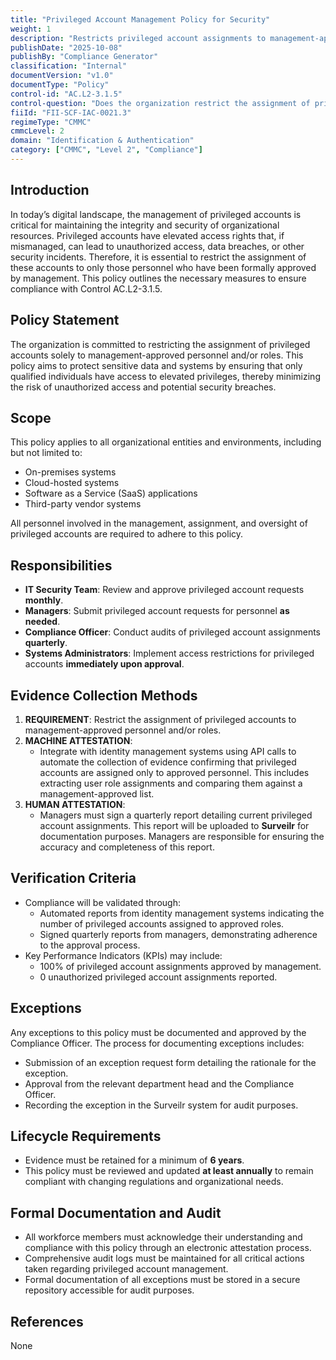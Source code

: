 ```yaml
---
title: "Privileged Account Management Policy for Security"
weight: 1
description: "Restricts privileged account assignments to management-approved personnel, enhancing security and minimizing the risk of unauthorized access."
publishDate: "2025-10-08"
publishBy: "Compliance Generator"
classification: "Internal"
documentVersion: "v1.0"
documentType: "Policy"
control-id: "AC.L2-3.1.5"
control-question: "Does the organization restrict the assignment of privileged accounts to management-approved personnel and/or roles?"
fiiId: "FII-SCF-IAC-0021.3"
regimeType: "CMMC"
cmmcLevel: 2
domain: "Identification & Authentication"
category: ["CMMC", "Level 2", "Compliance"]
---
```


## Introduction
In today’s digital landscape, the management of privileged accounts is critical for maintaining the integrity and security of organizational resources. Privileged accounts have elevated access rights that, if mismanaged, can lead to unauthorized access, data breaches, or other security incidents. Therefore, it is essential to restrict the assignment of these accounts to only those personnel who have been formally approved by management. This policy outlines the necessary measures to ensure compliance with Control AC.L2-3.1.5.

## Policy Statement
The organization is committed to restricting the assignment of privileged accounts solely to management-approved personnel and/or roles. This policy aims to protect sensitive data and systems by ensuring that only qualified individuals have access to elevated privileges, thereby minimizing the risk of unauthorized access and potential security breaches.

## Scope
This policy applies to all organizational entities and environments, including but not limited to:
- On-premises systems
- Cloud-hosted systems
- Software as a Service (SaaS) applications
- Third-party vendor systems

All personnel involved in the management, assignment, and oversight of privileged accounts are required to adhere to this policy.

## Responsibilities
- **IT Security Team**: Review and approve privileged account requests **monthly**.
- **Managers**: Submit privileged account requests for personnel **as needed**.
- **Compliance Officer**: Conduct audits of privileged account assignments **quarterly**.
- **Systems Administrators**: Implement access restrictions for privileged accounts **immediately upon approval**.

## Evidence Collection Methods
1. **REQUIREMENT**: Restrict the assignment of privileged accounts to management-approved personnel and/or roles.
2. **MACHINE ATTESTATION**: 
   - Integrate with identity management systems using API calls to automate the collection of evidence confirming that privileged accounts are assigned only to approved personnel. This includes extracting user role assignments and comparing them against a management-approved list.
3. **HUMAN ATTESTATION**: 
   - Managers must sign a quarterly report detailing current privileged account assignments. This report will be uploaded to **Surveilr** for documentation purposes. Managers are responsible for ensuring the accuracy and completeness of this report.

## Verification Criteria
- Compliance will be validated through:
  - Automated reports from identity management systems indicating the number of privileged accounts assigned to approved roles.
  - Signed quarterly reports from managers, demonstrating adherence to the approval process.
- Key Performance Indicators (KPIs) may include:
  - 100% of privileged account assignments approved by management.
  - 0 unauthorized privileged account assignments reported.

## Exceptions
Any exceptions to this policy must be documented and approved by the Compliance Officer. The process for documenting exceptions includes:
- Submission of an exception request form detailing the rationale for the exception.
- Approval from the relevant department head and the Compliance Officer.
- Recording the exception in the Surveilr system for audit purposes.

## Lifecycle Requirements
- Evidence must be retained for a minimum of **6 years**.
- This policy must be reviewed and updated **at least annually** to remain compliant with changing regulations and organizational needs.

## Formal Documentation and Audit
- All workforce members must acknowledge their understanding and compliance with this policy through an electronic attestation process.
- Comprehensive audit logs must be maintained for all critical actions taken regarding privileged account management.
- Formal documentation of all exceptions must be stored in a secure repository accessible for audit purposes.

## References
None